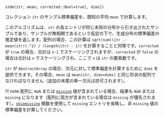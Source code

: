 ```
stdm(itr, mean; corrected::Bool=true[, dims])
```

コレクション `itr` のサンプル標準偏差を、既知の平均 `mean` で計算します。

このアルゴリズムは、`itr` の各エントリが同じ未知の分布から引き出されたサンプルであり、サンプルが無相関であるという仮定の下で、生成分布の標準偏差の推定値を返します。配列の場合、この計算は `sqrt(sum((itr .- mean(itr)).^2) / (length(itr) - 1))` を計算することと同等です。`corrected` が `true` の場合、合計は `n-1` でスケーリングされますが、`corrected` が `false` の場合は合計は `n` でスケーリングされ、ここで `n` は `itr` の要素数です。

`itr` が `AbstractArray` の場合、次元に対して標準偏差を計算するために `dims` を提供できます。その場合、`mean` は `mean(itr, dims=dims)` と同じ形状の配列でなければなりません（追加の末尾の単一次元は許可されます）。

!!! note
    配列に `NaN` または [`missing`](@ref) 値が含まれている場合、結果も `NaN` または `missing` になります（配列に両方が含まれている場合は `missing` が優先されます）。[`skipmissing`](@ref) 関数を使用して `missing` エントリを省略し、非 `missing` 値の標準偏差を計算してください。

